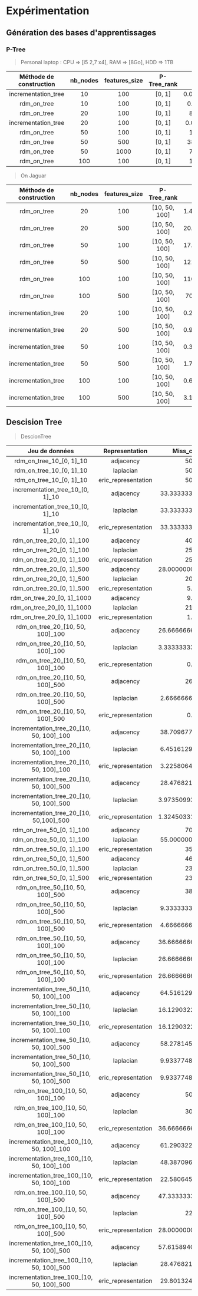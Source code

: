 # Expérimentation

## Génération des bases d'apprentissages

### P-Tree

> Personal laptop : CPU => [i5 2,7 x4], RAM => [8Go], HDD => 1TB

| Méthode de construction | nb_nodes | features_size | P-Tree_rank | Time_exe (s) |
| :---------------------: | :------: | :-----------: | :---------: | :------: |
|incrementation_tree|10|100|[0, 1]|0.028366804122924805|
|rdm_on_tree|10|100|[0, 1]|0.5885705947875977|
|rdm_on_tree|20|100|[0, 1]|8.300281047821045|
|incrementation_tree|20|100|[0, 1]|0.04677748680114746|
|rdm_on_tree|50|100|[0, 1]|187.5167624950409|
|rdm_on_tree|50|500|[0, 1]|3860.4613552093506|
|rdm_on_tree|50|1000|[0, 1]|7879.207705497742|
|rdm_on_tree|100|100|[0, 1]|1863.496695280075|


> On Jaguar

| Méthode de construction | nb_nodes | features_size | P-Tree_rank | Time_exe(s) |
| :---------------------: | :------: | :-----------: | :---------: | :------: |
|rdm_on_tree|20|100|[10, 50, 100]|1.4769604206085205|
|rdm_on_tree|20|500|[10, 50, 100]|20.309359312057495|
|rdm_on_tree|50|100|[10, 50, 100]|17.231047868728638|
|rdm_on_tree|50|500|[10, 50, 100]|121.04586148262024|
|rdm_on_tree|100|100|[10, 50, 100]|110.67583847045898|
|rdm_on_tree|100|500|[10, 50, 100]|707.7474994659424|
|incrementation_tree|20|100|[10, 50, 100]|0.2901639938354492|
|incrementation_tree|20|500|[10, 50, 100]|0.9382717609405518|
|incrementation_tree|50|100|[10, 50, 100]|0.3848414421081543|
|incrementation_tree|50|500|[10, 50, 100]|1.7446095943450928|
|incrementation_tree|100|100|[10, 50, 100]|0.6758086681365967|
|incrementation_tree|100|500|[10, 50, 100]|3.1134626865386963|

## Descision Tree

> DescionTree

|Jeu de données|Representation|Miss_class (%)|Accuracy|Recall|F-Measure|
|:---------:|:---------:|:---------:|:---------:|:--------:|:--------:|
|rdm_on_tree_10_[0, 1]_10|adjacency|50.0%|0.5|0.25|0.3333333333333333|
|rdm_on_tree_10_[0, 1]_10|laplacian|50.0%|0.5|0.25|0.3333333333333333|
|rdm_on_tree_10_[0, 1]_10|eric_representation|50.0%|0.25|0.5|0.3333333333333333|
|incrementation_tree_10_[0, 1]_10|adjacency|33.33333333333333%|0.3333333333333333|0.5|0.4|
|incrementation_tree_10_[0, 1]_10|laplacian|33.33333333333333%|0.75|0.75|0.6666666666666666|
|incrementation_tree_10_[0, 1]_10|eric_representation|33.33333333333333%|0.3333333333333333|0.5|0.4|
|rdm_on_tree_20_[0, 1]_100|adjacency|40.0%|0.6274509803921569|0.5656565656565656|0.5238095238095238|
|rdm_on_tree_20_[0, 1]_100|laplacian|25.0%|0.8076923076923077|0.7916666666666667|0.7493734335839599|
|rdm_on_tree_20_[0, 1]_100|eric_representation|25.0%|0.8529411764705883|0.6875|0.6865203761755485|
|rdm_on_tree_20_[0, 1]_500|adjacency|28.000000000000004%|0.7372229760289462|0.7105580088317944|0.7083333333333333|
|rdm_on_tree_20_[0, 1]_500|laplacian|20.0%|0.818961818961819|0.7975190076030412|0.7960016319869441|
|rdm_on_tree_20_[0, 1]_500|eric_representation|5.0%|0.9489795918367347|0.9553571428571428|0.949753793588584|
|rdm_on_tree_20_[0, 1]_1000|adjacency|9.5%|0.9154788301129764|0.8974747474747475|0.9023412402662485|
|rdm_on_tree_20_[0, 1]_1000|laplacian|21.5%|0.7928396572827416|0.7873586227604845|0.7843476516462298|
|rdm_on_tree_20_[0, 1]_1000|eric_representation|1.0%|0.9906542056074766|0.9894736842105263|0.9899638699317543|
|rdm_on_tree_20_[10, 50, 100]_100|adjacency|26.666666666666668%|0.75|0.7722222222222223|0.7245791245791247|
|rdm_on_tree_20_[10, 50, 100]_100|laplacian|3.3333333333333335%|0.9629629629629629|0.9761904761904763|0.9680464778503994|
|rdm_on_tree_20_[10, 50, 100]_100|eric_representation|0.0%|1.0|1.0|1.0|
|rdm_on_tree_20_[10, 50, 100]_500|adjacency|26.0%|0.7421529805250735|0.7488823877457103|0.742730081723411|
|rdm_on_tree_20_[10, 50, 100]_500|laplacian|2.666666666666667%|0.9722002635046114|0.9748803827751197|0.9732804232804234|
|rdm_on_tree_20_[10, 50, 100]_500|eric_representation|0.0%|1.0|1.0|1.0|
|incrementation_tree_20_[10, 50, 100]_100|adjacency|38.70967741935484%|0.6071428571428571|0.5820512820512821|0.5835294117647059|
|incrementation_tree_20_[10, 50, 100]_100|laplacian|6.451612903225806%|0.9419191919191919|0.9333333333333332|0.9325971934667588|
|incrementation_tree_20_[10, 50, 100]_100|eric_representation|3.225806451612903%|0.9722222222222222|0.9743589743589745|0.9721739130434783|
|incrementation_tree_20_[10, 50, 100]_500|adjacency|28.47682119205298%|0.7009107468123862|0.6960317460317461|0.6978010613707273|
|incrementation_tree_20_[10, 50, 100]_500|laplacian|3.9735099337748347%|0.9539833189531205|0.9577441077441077|0.9553627157705322|
|incrementation_tree_20_[10, 50,100]_500|eric_representation|1.3245033112582782%|0.9869281045751634|0.9869281045751634|0.9866666666666667|
|rdm_on_tree_50_[0, 1]_100|adjacency|70.0%|0.15789473684210525|0.42857142857142855|0.23076923076923078|
|rdm_on_tree_50_[0, 1]_100|laplacian|55.00000000000001%|0.43333333333333335|0.44999999999999996|0.41333333333333333|
|rdm_on_tree_50_[0, 1]_100|eric_representation|35.0%|0.78125|0.6818181818181819|0.6266666666666667|
|rdm_on_tree_50_[0, 1]_500|adjacency|46.0%|0.559177888022679|0.5334133653461385|0.47987336047037543|
|rdm_on_tree_50_[0, 1]_500|laplacian|23.0%|0.7827614716825134|0.7740384615384616|0.7688674505074867|
|rdm_on_tree_50_[0, 1]_500|eric_representation|23.0%|0.7747474747474747|0.7724358974358975|0.769792813532179|
|rdm_on_tree_50_[10, 50, 100]_500|adjacency|38.0%|0.6037412900800878|0.6014300457024915|0.6007679702594957|
|rdm_on_tree_50_[10, 50, 100]_500|laplacian|9.333333333333334%|0.9117625462453048|0.9082080200501252|0.9098150782361308|
|rdm_on_tree_50_[10, 50, 100]_500|eric_representation|4.666666666666667%|0.9497354497354498|0.9586390217969165|0.9531380003857067|
|rdm_on_tree_50_[10, 50, 100]_100|adjacency|36.666666666666664%|0.6851851851851852|0.6215488215488215|0.6187739463601533|
|rdm_on_tree_50_[10, 50, 100]_100|laplacian|26.666666666666668%|0.7380471380471381|0.7575757575757575|0.7417508417508417|
|rdm_on_tree_50_[10, 50, 100]_100|eric_representation|26.666666666666668%|0.7194444444444444|0.7289562289562289|0.7206542927366725|
|incrementation_tree_50_[10, 50, 100]_100|adjacency|64.51612903225806%|0.31837606837606836|0.3723544973544974|0.33666333666333664|
|incrementation_tree_50_[10, 50, 100]_100|laplacian|16.129032258064516%|0.8273809523809524|0.8214285714285715|0.8156288156288155|
|incrementation_tree_50_[10, 50, 100]_100|eric_representation|16.129032258064516%|0.8417508417508417|0.8677248677248678|0.8470588235294118|
|incrementation_tree_50_[10, 50, 100]_500|adjacency|58.27814569536424%|0.4238284827393404|0.40081139790442116|0.40485714285714286|
|incrementation_tree_50_[10, 50, 100]_500|laplacian|9.933774834437086%|0.9013522012578616|0.9011123680241327|0.9001194237070766|
|incrementation_tree_50_[10, 50, 100]_500|eric_representation|9.933774834437086%|0.9052231718898386|0.9011715797430083|0.9020886228457036|
|rdm_on_tree_100_[10, 50, 100]_100|adjacency|50.0%|0.4780578898225957|0.4978021978021978|0.4581196581196582|
|rdm_on_tree_100_[10, 50, 100]_100|laplacian|30.0%|0.6185185185185186|0.5948051948051948|0.6031347962382445|
|rdm_on_tree_100_[10, 50, 100]_100|eric_representation|36.666666666666664%|0.6509157509157509|0.6306397306397307|0.6361111111111111|
|incrementation_tree_100_[10, 50, 100]_100|adjacency|61.29032258064516%|0.33465608465608465|0.42777777777777776|0.36668967103749717|
|incrementation_tree_100_[10, 50, 100]_100|laplacian|48.38709677419355%|0.5063131313131314|0.5198717948717949|0.5123015873015874|
|incrementation_tree_100_[10, 50, 100]_100|eric_representation|22.58064516129032%|0.7438672438672439|0.7333333333333334|0.7336860670194004|
|rdm_on_tree_100_[10, 50, 100]_500|adjacency|47.333333333333336%|0.49958956475889177|0.5523830972757453|0.5091730605285593|
|rdm_on_tree_100_[10, 50, 100]_500|laplacian|22.0%|0.7816566626650662|0.7918586789554531|0.7807444541315509|
|rdm_on_tree_100_[10, 50, 100]_500|eric_representation|28.000000000000004%|0.7067248546757389|0.7121830361422683|0.709197235513025|
|incrementation_tree_100_[10, 50, 100]_500|adjacency|57.615894039735096%|0.45476588628762543|0.4394153398390687|0.44017162778224733|
|incrementation_tree_100_[10, 50, 100]_500|laplacian|28.47682119205298%|0.7015573770491804|0.7145813004463468|0.7052029873390557|
|incrementation_tree_100_[10, 50, 100]_500|eric_representation|29.80132450331126%|0.7044284025667005|0.7294514062935117|0.7122777185676478|
